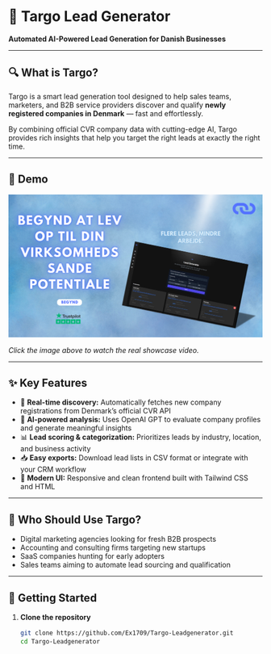 # 🚀 Targo Lead Generator

**Automated AI-Powered Lead Generation for Danish Businesses**

---

## 🔍 What is Targo?

Targo is a smart lead generation tool designed to help sales teams, marketers, and B2B service providers discover and qualify **newly registered companies in Denmark** — fast and effortlessly.

By combining official CVR company data with cutting-edge AI, Targo provides rich insights that help you target the right leads at exactly the right time.

---

## 🎥 Demo

[![Targo Lead Generator Demo](Forside_-_Targo_1.png)](2l4cei.mp4)

*Click the image above to watch the real showcase video.*

---

## ✨ Key Features

- 🏢 **Real-time discovery:** Automatically fetches new company registrations from Denmark’s official CVR API  
- 🤖 **AI-powered analysis:** Uses OpenAI GPT to evaluate company profiles and generate meaningful insights  
- 📊 **Lead scoring & categorization:** Prioritizes leads by industry, location, and business activity  
- 📥 **Easy exports:** Download lead lists in CSV format or integrate with your CRM workflow  
- 🎨 **Modern UI:** Responsive and clean frontend built with Tailwind CSS and HTML  

---

## 🎯 Who Should Use Targo?

- Digital marketing agencies looking for fresh B2B prospects  
- Accounting and consulting firms targeting new startups  
- SaaS companies hunting for early adopters  
- Sales teams aiming to automate lead sourcing and qualification  

---

## 🚀 Getting Started

1. **Clone the repository**  
   ```bash
   git clone https://github.com/Ex1709/Targo-Leadgenerator.git
   cd Targo-Leadgenerator
